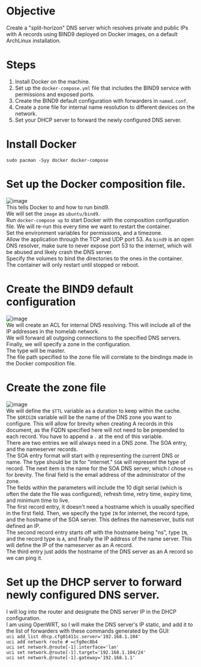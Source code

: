 # Objective
Create a "split-horizon" DNS server which resolves private and public IPs with A records using BIND9 deployed on Docker images, on a default ArchLinux installation.
# Steps
1. Install Docker on the machine.
2. Set up the `docker-compose.yml` file that includes the BIND9 service with permissions and exposed ports.
3. Create the BIND9 default configuration with forwarders in `named.conf`.
4. Create a zone file for internal name resolution to different devices on the network.
5. Set your DHCP server to forward the newly configured DNS server.
# Install Docker
`sudo pacman -Syy docker docker-compose`
# Set up the Docker composition file.
![image](https://github.com/user-attachments/assets/ec6456f6-776b-46de-af6a-78a6063fb229)\
This tells Docker to and how to run bind9.\
We will set the `image` as `ubuntu/bind9`.\
Run `docker-compose up` to start Docker with the composition configuration file. We will re-run this every time we want to restart the container.\
Set the environment variables for permissions, and a timezone.\
Allow the application through the TCP and UDP port 53. As `bind9` is an open DNS resolver, make sure to never expose port 53 to the internet, which will be abused and likely crash the DNS server.\
Specify the volumes to bind the directories to the ones in the container.\
The container will only restart until stopped or reboot.
# Create the BIND9 default configuration
![image](https://github.com/user-attachments/assets/38b26e88-64a8-46d1-9ece-7618bb290bb7)\
We will create an ACL for internal DNS resolving. This will include all of the IP addresses in the homelab network.\
We will forward all outgoing connections to the specified DNS servers.\
Finally, we will specify a zone in the configuration.\
The type will be master.\
The file path specified to the zone file will correlate to the bindings made in the Docker composition file.
# Create the zone file
![image](https://github.com/user-attachments/assets/d385cffb-0963-4bb2-ba4d-6ccf0227c110)\
We will define the `$TTL` variable as a duration to keep within the cache.\
The `$ORIGIN` variable will be the name of the DNS zone you want to configure. This will allow for brevity when creating A records in this document, as the FQDN specified here will not need to be prepended to each record. You have to append a `.` at the end of this variable.\
There are two entries we will always need in a DNS zone. The SOA entry, and the nameserver records.\
The SOA entry format will start with `@` representing the current DNS or name. The type should be `IN` for "internet." `SOA` will represent the type of record. The next item is the name for the SOA DNS server, which I chose `ns` for brevity. The final field is the email address of the administrator of the zone.\
The fields within the parameters will include the 10 digit serial (which is often the date the file was configured), refresh time, retry time, expiry time, and minimum time to live.\
The first record entry, it doesn't need a hostname which is usually specified in the first field. Then, we specify the type `IN` for internet, the record type, and the hostname of the SOA server. This defines the nameserver, butis not defined an IP.\
The second record entry starts off with the hostname being "ns", type `IN`, and the record type is `A`, and finally the IP address of the name server. This will define the IP of the nameserver as an A record.\
The third entry just adds the hostname of the DNS server as an A record so we can ping it.
# Set up the DHCP server to forward newly configured DNS server.
I will log into the router and designate the DNS server IP in the DHCP configuration.\
I am using OpenWRT, so I will make the DNS server's IP static, and add it to the list of forwarders with these commands generated by the GUI:\
`uci add_list dhcp.cfg01411c.server='192.168.1.104'`\
`uci add network route # =cfg0ec8b4`\
`uci set network.@route[-1].interface='lan'`\
`uci set network.@route[-1].target='192.168.1.104/24'`\
`uci set network.@route[-1].gateway='192.168.1.1'`

